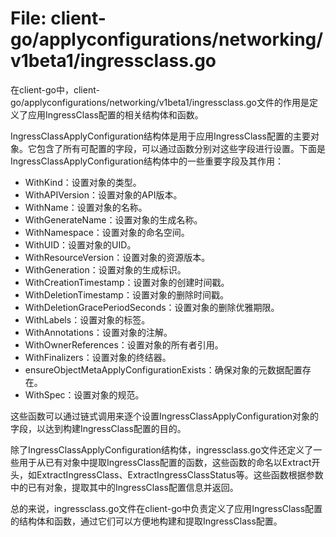 # File: client-go/applyconfigurations/networking/v1beta1/ingressclass.go

在client-go中，client-go/applyconfigurations/networking/v1beta1/ingressclass.go文件的作用是定义了应用IngressClass配置的相关结构体和函数。

IngressClassApplyConfiguration结构体是用于应用IngressClass配置的主要对象。它包含了所有可配置的字段，可以通过函数分别对这些字段进行设置。下面是IngressClassApplyConfiguration结构体中的一些重要字段及其作用：

- WithKind：设置对象的类型。
- WithAPIVersion：设置对象的API版本。
- WithName：设置对象的名称。
- WithGenerateName：设置对象的生成名称。
- WithNamespace：设置对象的命名空间。
- WithUID：设置对象的UID。
- WithResourceVersion：设置对象的资源版本。
- WithGeneration：设置对象的生成标识。
- WithCreationTimestamp：设置对象的创建时间戳。
- WithDeletionTimestamp：设置对象的删除时间戳。
- WithDeletionGracePeriodSeconds：设置对象的删除优雅期限。
- WithLabels：设置对象的标签。
- WithAnnotations：设置对象的注解。
- WithOwnerReferences：设置对象的所有者引用。
- WithFinalizers：设置对象的终结器。
- ensureObjectMetaApplyConfigurationExists：确保对象的元数据配置存在。
- WithSpec：设置对象的规范。

这些函数可以通过链式调用来逐个设置IngressClassApplyConfiguration对象的字段，以达到构建IngressClass配置的目的。

除了IngressClassApplyConfiguration结构体，ingressclass.go文件还定义了一些用于从已有对象中提取IngressClass配置的函数，这些函数的命名以Extract开头，如ExtractIngressClass、ExtractIngressClassStatus等。这些函数根据参数中的已有对象，提取其中的IngressClass配置信息并返回。

总的来说，ingressclass.go文件在client-go中负责定义了应用IngressClass配置的结构体和函数，通过它们可以方便地构建和提取IngressClass配置。

